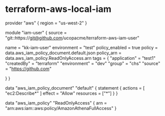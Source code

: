 # terraform-aws-local-iam


provider "aws" {
  region = "us-west-2"
}

module "iam-user" {
  source = "git::https://git@github.com/ucopacme/terraform-aws-iam-user"

  name           = "kk-iam-user"
  environment    = "test"
  policy_enabled = true
  policy         = data.aws_iam_policy_document.default.json
  policy_arn     = data.aws_iam_policy.ReadOnlyAccess.arn
  tags = {
    "application"    = "test1"
    "createdBy"      = "terraform"
    "environment"    = "dev"
    "group"          = "chs"
    "source"         = "https://github.com"
   
  }
}

data "aws_iam_policy_document" "default" {
  statement {
    actions = [
      "ec2:Describe*"
    ]
    effect    = "Allow"
    resources = ["*"]
  }
}

data "aws_iam_policy" "ReadOnlyAccess" {
  arn = "arn:aws:iam::aws:policy/AmazonAthenaFullAccess"
}

